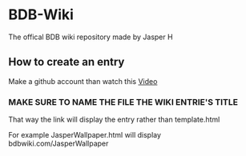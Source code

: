 # BDB-Wiki
The offical BDB wiki repository made by Jasper H

## How to create an entry
Make a github account than watch this [Video](https://www.youtube.com/watch?v=9zAPNLiW0QA)

### MAKE SURE TO NAME THE FILE THE WIKI ENTRIE'S TITLE
That way the link will display the entry rather than template.html

For example JasperWallpaper.html will display bdbwiki.com/JasperWallpaper
